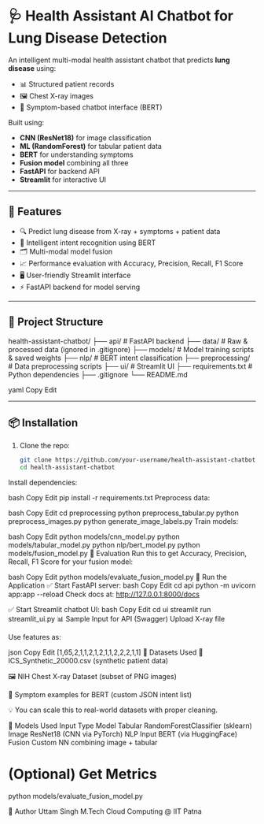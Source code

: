 # 🩺 Health Assistant AI Chatbot for Lung Disease Detection

An intelligent multi-modal health assistant chatbot that predicts **lung disease** using:
- 📊 Structured patient records
- 🖼️ Chest X-ray images
- 💬 Symptom-based chatbot interface (BERT)

Built using:
- **CNN (ResNet18)** for image classification
- **ML (RandomForest)** for tabular patient data
- **BERT** for understanding symptoms
- **Fusion model** combining all three
- **FastAPI** for backend API
- **Streamlit** for interactive UI

---

## 🚀 Features

- 🔍 Predict lung disease from X-ray + symptoms + patient data
- 🧠 Intelligent intent recognition using BERT
- 🗂️ Multi-modal model fusion
- 📈 Performance evaluation with Accuracy, Precision, Recall, F1 Score
- 🖥️ User-friendly Streamlit interface
- ⚡ FastAPI backend for model serving

---

## 🧾 Project Structure

health-assistant-chatbot/
├── api/ # FastAPI backend
├── data/ # Raw & processed data (ignored in .gitignore)
├── models/ # Model training scripts & saved weights
├── nlp/ # BERT intent classification
├── preprocessing/ # Data preprocessing scripts
├── ui/ # Streamlit UI
├── requirements.txt # Python dependencies
├── .gitignore
└── README.md

yaml
Copy
Edit

---

## 📦 Installation

1. Clone the repo:
   ```bash
   git clone https://github.com/your-username/health-assistant-chatbot.git
   cd health-assistant-chatbot
Install dependencies:

bash
Copy
Edit
pip install -r requirements.txt
Preprocess data:

bash
Copy
Edit
cd preprocessing
python preprocess_tabular.py
python preprocess_images.py
python generate_image_labels.py
Train models:

bash
Copy
Edit
python models/cnn_model.py
python models/tabular_model.py
python nlp/bert_model.py
python models/fusion_model.py
🧪 Evaluation
Run this to get Accuracy, Precision, Recall, F1 Score for your fusion model:

bash
Copy
Edit
python models/evaluate_fusion_model.py
🧠 Run the Application
✅ Start FastAPI server:
bash
Copy
Edit
cd api
python -m uvicorn app:app --reload
Check docs at: http://127.0.0.1:8000/docs

✅ Start Streamlit chatbot UI:
bash
Copy
Edit
cd ui
streamlit run streamlit_ui.py
📊 Sample Input for API (Swagger)
Upload X-ray file

Use features as:

json
Copy
Edit
[1,65,2,1,1,2,1,2,1,1,2,2,2,1,1]
📁 Datasets Used
🧾 ICS_Synthetic_20000.csv (synthetic patient data)

🖼️ NIH Chest X-ray Dataset (subset of PNG images)

🧠 Symptom examples for BERT (custom JSON intent list)

💡 You can scale this to real-world datasets with proper cleaning.

🧠 Models Used
Input Type	Model
Tabular	RandomForestClassifier (sklearn)
Image	ResNet18 (CNN via PyTorch)
NLP Input	BERT (via HuggingFace)
Fusion	Custom NN combining image + tabular

# (Optional) Get Metrics
python models/evaluate_fusion_model.py

📌 Author
Uttam Singh
M.Tech Cloud Computing @ IIT Patna